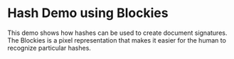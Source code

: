 # Hash Demo using Blockies
This demo shows how hashes can be used to create document signatures. The Blockies is a pixel representation that makes it easier for the human to recognize particular hashes.
